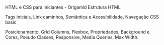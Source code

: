 HTML e CSS para iniciantes - Origamid
Estrutura HTML

Tags iniciais, Link caminhos, Semântica e Acessibilidade, Navegação
CSS basic

Posicionamento, Grid Columns, Flexbox, Propriedades, Background e Cores, Pseudo Classes, Responsive, Media Queries, Max Width. 

